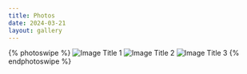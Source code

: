 ```yaml
---
title: Photos
date: 2024-03-21
layout: gallery
---
```


{% photoswipe %}
![Image Title 1](/images/photo1.jpg)
![Image Title 2](/images/photo2.jpg)
![Image Title 3](/images/photo3.jpg)
{% endphotoswipe %} 